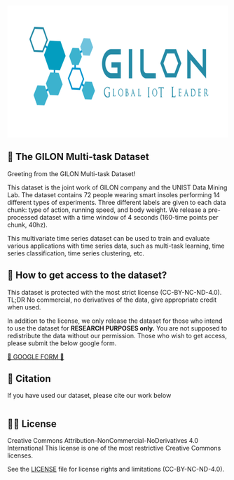 <p align="center">
    <img src="figures/gilonlogo.png" alt="GILON Logo" height="300"/>
</p>

## 🍫 The GILON Multi-task Dataset

Greeting from the GILON Multi-task Dataset!

This dataset is the joint work of GILON company and the UNIST Data Mining Lab. The dataset contains 72 people wearing smart insoles performing 14 different types of experiments.
Three different labels are given to each data chunk: type of action, running speed, and body weight. We release a pre-processed dataset with a time window of 4 seconds (160-time points per chunk, 40hz).

This multivariate time series dataset can be used to train and evaluate various applications with time series data, such as multi-task learning, time series classification, time series clustering, etc.


## 🤫 How to get access to the dataset?
This dataset is protected with the most strict license (CC-BY-NC-ND-4.0). TL;DR No commercial, no derivatives of the data, give appropriate credit when used.

In addition to the license, we only release the dataset for those who intend to use the dataset for **RESEARCH PURPOSES only.** You are not supposed to redistribute the data without our permission.
Those who wish to get access, please submit the below google form.


[📩 GOOGLE FORM 📩](https://forms.gle/QaS1BnGdYDixgEjJ6)



## 📝 Citation
If you have used our dataset, please cite our work below
```

```

## 👩‍⚖️ License
Creative Commons Attribution-NonCommercial-NoDerivatives 4.0 International
This license is one of the most restrictive Creative Commons licenses. 

See the [LICENSE](LICENSE.md) file for license rights and limitations (CC-BY-NC-ND-4.0).